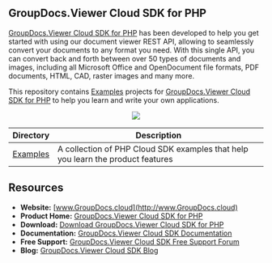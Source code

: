 ## GroupDocs.Viewer Cloud SDK for PHP

[GroupDocs.Viewer Cloud SDK for PHP](https://products.groupdocs.cloud/viewer/php) has been developed to help you get started with using our document viewer REST API, allowing to seamlessly convert your documents to any format you need. With this single API, you can convert back and forth between over 50 types of documents and images, including all Microsoft Office and OpenDocument file formats, PDF documents, HTML, CAD, raster images and many more.

This repository contains [Examples](Examples) projects for [GroupDocs.Viewer Cloud SDK for PHP](https://products.groupdocs.cloud/viewer/php) to help you learn and write your own applications.

<p align="center">

  <a title="Download complete GroupDocs.Viewer Cloud SDK Examples for PHP source code" href="https://github.com/groupdocs-viewer-cloud/groupdocs-viewer-cloud-php-samples/archive/master.zip">
	<img src="https://raw.github.com/AsposeExamples/java-examples-dashboard/master/images/downloadZip-Button-Large.png" />
  </a>
</p>

Directory | Description
--------- | -----------
[Examples](Examples)  | A collection of PHP Cloud SDK examples that help you learn the product features

## Resources

+ **Website:** [www.GroupDocs.cloud](http://www.GroupDocs.cloud)
+ **Product Home:** [GroupDocs.Viewer Cloud SDK for PHP](https://products.groupdocs.cloud/viewer/php)
+ **Download:** [Download GroupDocs.Viewer Cloud SDK for PHP](https://www.nuget.org/packages/GroupDocs.Viewer-Cloud/)
+ **Documentation:** [GroupDocs.Viewer Cloud SDK Documentation](https://docs.groupdocs.cloud/display/viewercloud/Home)
+ **Free Support:** [GroupDocs.Viewer Cloud SDK Free Support Forum](https://forum.groupdocs.cloud/c/viewer)
+ **Blog:** [GroupDocs.Viewer Cloud SDK Blog](https://blog.groupdocs.cloud/category/viewer/)